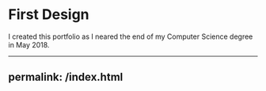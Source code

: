 # First Design

I created this portfolio as I neared the end of my Computer Science degree in May 2018.


---
permalink: /index.html
---
